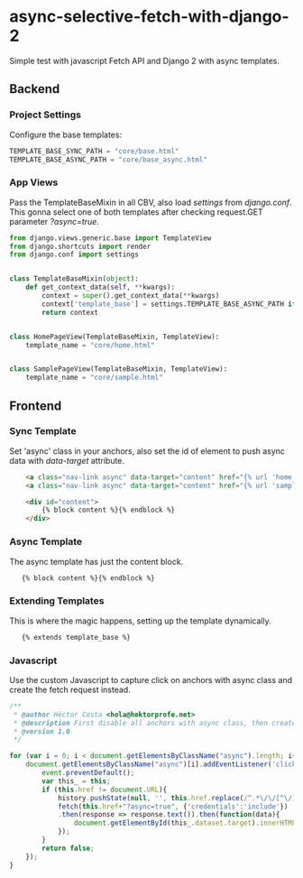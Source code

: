 # async-selective-fetch-with-django-2
Simple test with javascript Fetch API and Django 2 with async templates.

## Backend

### Project Settings
Configure the base templates:

```python
TEMPLATE_BASE_SYNC_PATH = "core/base.html"
TEMPLATE_BASE_ASYNC_PATH = "core/base_async.html"
```

### App Views
Pass the TemplateBaseMixin in all CBV, also load *settings* from *django.conf*. This gonna select one of both templates after checking request.GET parameter *?async=true*.

```python
from django.views.generic.base import TemplateView
from django.shortcuts import render
from django.conf import settings


class TemplateBaseMixin(object):
    def get_context_data(self, **kwargs):
        context = super().get_context_data(**kwargs)
        context['template_base'] = settings.TEMPLATE_BASE_ASYNC_PATH if self.request.GET.get('async', None) == 'true' else settings.TEMPLATE_BASE_SYNC_PATH
        return context


class HomePageView(TemplateBaseMixin, TemplateView):
    template_name = "core/home.html"


class SamplePageView(TemplateBaseMixin, TemplateView):
    template_name = "core/sample.html"
```
## Frontend

### Sync Template
Set 'async' class in your anchors, also set the id of element to push async data with *data-target* attribute.

```html
    <a class="nav-link async" data-target="content" href="{% url 'home' %}">Home</a>
    <a class="nav-link async" data-target="content" href="{% url 'sample' %}">Sample</a>

    <div id="content">
        {% block content %}{% endblock %}
    </div>
```

### Async Template
The async template has just the content block.

```html
   {% block content %}{% endblock %}
```

### Extending Templates
This is where the magic happens, setting up the template dynamically.

```html
   {% extends template_base %}
```

### Javascript
Use the custom Javascript to capture click on anchors with async class and create the fetch request instead.

```javascript
/**
 * @author Héctor Costa <hola@hektorprofe.net>
 * @description First disable all anchors with async class, then creates the request with async fetch and push response in data-target element
 * @version 1.0
 */

for (var i = 0; i < document.getElementsByClassName("async").length; i++) {
    document.getElementsByClassName("async")[i].addEventListener('click', function (event) {
        event.preventDefault();
        var this_ = this;
        if (this.href != document.URL){
            history.pushState(null, '', this.href.replace(/^.*\/\/[^\/]+/, ''));
            fetch(this.href+"?async=true", {'credentials':'include'})
            .then(response => response.text()).then(function(data){
                document.getElementById(this_.dataset.target).innerHTML = data;
            });        
        }
        return false;
    });
}
```